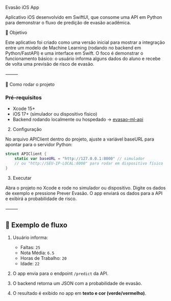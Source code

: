 Evasão iOS App

Aplicativo iOS desenvolvido em SwiftUI, que consome uma API em Python para demonstrar o fluxo de predição de evasão acadêmica.

📌 Objetivo

Este aplicativo foi criado como uma versão inicial para mostrar a integração entre um modelo de Machine Learning (rodando no backend em Python/FastAPI) e uma interface em Swift.
O foco é demonstrar o funcionamento básico: o usuário informa alguns dados do aluno e recebe de volta uma previsão de risco de evasão.

⸻

🚀 Como rodar o projeto

### Pré-requisitos
- Xcode 15+
- iOS 17+ (simulador ou dispositivo físico)
- Backend rodando localmente ou hospedado → [evasao-ml-api](https://github.com/kaiqd/evasao-ml-api)

2. Configuração

No arquivo APIClient dentro do projeto, ajuste a variável baseURL para apontar para o servidor Python:

```swift
struct APIClient {
    static var baseURL = "http://127.0.0.1:8000" // simulador
    // ou "http://SEU-IP-LOCAL:8000" para rodar em dispositivo físico
}
```

3. Executar

Abra o projeto no Xcode e rode no simulador ou dispositivo.
Digite os dados de exemplo e pressione Prever Evasão.
O app enviará os dados para a API e exibirá a probabilidade de risco.

⸻

## 📡 Exemplo de fluxo

1. Usuário informa:
   - Faltas: `25`
   - Nota Média: `6.5`
   - Horas de Trabalho: `20`
   - Idade: `22`

2. O app envia para o endpoint `/predict` da API.

3. O backend retorna um JSON com a probabilidade de evasão.

4. O resultado é exibido no app em **texto e cor (verde/vermelho)**.

